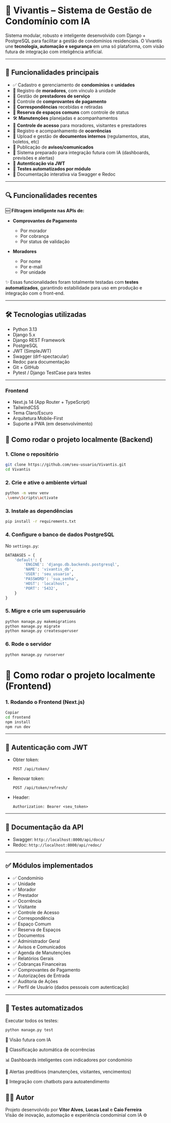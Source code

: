 # 🏢 Vivantis – Sistema de Gestão de Condomínio com IA

Sistema modular, robusto e inteligente desenvolvido com Django + PostgreSQL para facilitar a gestão de condomínios residenciais. O Vivantis une **tecnologia, automação e segurança** em uma só plataforma, com visão futura de integração com inteligência artificial.

---

## 🚀 Funcionalidades principais

- ✅ Cadastro e gerenciamento de **condomínios** e **unidades**
- 👤 Registro de **moradores**, com vínculo à unidade
- 💼 Gestão de **prestadores de serviço**
- 🧾 Controle de **comprovantes de pagamento**
- 📮 **Correspondências** recebidas e retiradas
- 📅 **Reserva de espaços comuns** com controle de status
- 🛠️ **Manutenções** planejadas e acompanhamentos
- 🔐 **Controle de acesso** para moradores, visitantes e prestadores
- 👀 Registro e acompanhamento de **ocorrências**
- 📎 Upload e gestão de **documentos internos** (regulamentos, atas, boletos, etc)
- 📢 Publicação de **avisos/comunicados**
- 🧠 Sistema preparado para integração futura com IA (dashboards, previsões e alertas)
- 🔐 **Autenticação via JWT**
- 🧪 **Testes automatizados por módulo**
- 📘 Documentação interativa via Swagger e Redoc

---

## 🔍 Funcionalidades recentes

🆕 **Filtragem inteligente nas APIs de:**

- **Comprovantes de Pagamento**
  - Por morador
  - Por cobrança
  - Por status de validação

- **Moradores**
  - Por nome
  - Por e-mail
  - Por unidade

✨ Essas funcionalidades foram totalmente testadas com **testes automatizados**, garantindo estabilidade para uso em produção e integração com o front-end.

---

## 🛠️ Tecnologias utilizadas

- Python 3.13
- Django 5.x
- Django REST Framework
- PostgreSQL
- JWT (SimpleJWT)
- Swagger (drf-spectacular)
- Redoc para documentação
- Git + GitHub
- Pytest / Django TestCase para testes

---

### Frontend
- Next.js 14 (App Router + TypeScript)  
- TailwindCSS  
- Tema Claro/Escuro  
- Arquitetura Mobile-First  
- Suporte a PWA (em desenvolvimento) 

## 🚀 Como rodar o projeto localmente (Backend)

### 1. Clone o repositório

```bash
git clone https://github.com/seu-usuario/Vivantis.git
cd Vivantis
```

### 2. Crie e ative o ambiente virtual

```bash
python -m venv venv
.\venv\Scripts\activate
```

### 3. Instale as dependências

```bash
pip install -r requirements.txt
```

### 4. Configure o banco de dados PostgreSQL

No `settings.py`:

```python
DATABASES = {
    'default': {
        'ENGINE': 'django.db.backends.postgresql',
        'NAME': 'vivantis_db',
        'USER': 'seu_usuario',
        'PASSWORD': 'sua_senha',
        'HOST': 'localhost',
        'PORT': '5432',
    }
}
```

### 5. Migre e crie um superusuário

```bash
python manage.py makemigrations
python manage.py migrate
python manage.py createsuperuser
```

### 6. Rode o servidor

```bash
python manage.py runserver
```

# 🚀 Como rodar o projeto localmente (Frontend)

### 1. Rodando o Frontend (Next.js)

```bash
Copiar
cd frontend
npm install
npm run dev
```
---

## 🔐 Autenticação com JWT

- Obter token:
  ```http
  POST /api/token/
  ```
- Renovar token:
  ```http
  POST /api/token/refresh/
  ```
- Header:
  ```
  Authorization: Bearer <seu_token>
  ```

---

## 📑 Documentação da API

- Swagger: `http://localhost:8000/api/docs/`
- Redoc: `http://localhost:8000/api/redoc/`

---

## ✅ Módulos implementados

- ✅ Condomínio  
- ✅ Unidade  
- ✅ Morador  
- ✅ Prestador  
- ✅ Ocorrência  
- ✅ Visitante  
- ✅ Controle de Acesso  
- ✅ Correspondência  
- ✅ Espaço Comum  
- ✅ Reserva de Espaços  
- ✅ Documentos  
- ✅ Administrador Geral  
- ✅ Avisos e Comunicados  
- ✅ Agenda de Manutenções  
- ✅ Relatórios Gerais  
- ✅ Cobranças Financeiras  
- ✅ Comprovantes de Pagamento  
- ✅ Autorizações de Entrada  
- ✅ Auditoria de Ações  
- ✅ Perfil de Usuário (dados pessoais com autenticação)  


---

## 🧪 Testes automatizados

Executar todos os testes:

```bash
python manage.py test
```

🧠 Visão futura com IA

🔎 Classificação automática de ocorrências

📊 Dashboards inteligentes com indicadores por condomínio

🔔 Alertas preditivos (manutenções, visitantes, vencimentos)

🤖 Integração com chatbots para autoatendimento

## 👨‍💻 Autor

Projeto desenvolvido por **Vitor Alves**, **Lucas Leal** e **Caio Ferreira**  
Visão de inovação, automação e experiência condominial com IA ⚙️
